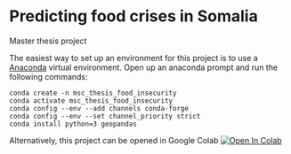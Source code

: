 # Predicting food crises in Somalia

Master thesis project

The easiest way to set up an environment for this project is to use a [Anaconda](https://www.anaconda.com/) virtual environment. Open up an anaconda prompt and run the following commands:

```
conda create -n msc_thesis_food_insecurity
conda activate msc_thesis_food_insecurity
conda config --env --add channels conda-forge
conda config --env --set channel_priority strict
conda install python=3 geopandas
```

Alternatively, this project can be opened in Google Colab
[![Open In Colab](https://colab.research.google.com/assets/colab-badge.svg)](https://colab.research.google.com/github/googlecolab/colabtools/blob/master/notebooks/colab-github-demo.ipynb)
